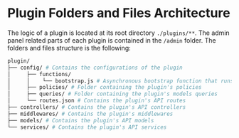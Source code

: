 # Plugin Folders and Files Architecture

The logic of a plugin is located at its root directory `./plugins/**`. The admin panel related parts of each plugin is contained in the `/admin` folder.
The folders and files structure is the following:

<!-- ```
/plugin
└─── admin // Contains the plugin's front-end
|     └─── src // Source code directory
|          └─── index.js // Entry point of the plugin
|          └─── pluginId.js // Name of the plugin
|          └─── lifecycles.js // File in which the plugin sets the hooks to be ran in another plugin.
|          |
|          └─── components // Contains the list of React components used by the plugin
|          └─── containers
|          |    └─── App // Container used by every others containers
|          |    └─── Initializer // This container is required, it is used to executed logic right after the plugin is mounted.
|          |    └─── HomePage
|          |         └─── action.js // List of Redux actions used by the current container
|          |         └─── constants.js // List of actions constants
|          |         └─── index.js // React component of the current container
|          |         └─── reducer.js // Redux reducer used by the current container
|          |         └─── sagas.js // List of sagas functions
|          |         └─── selectors.js // List of selectors
|          |         └─── styles.scss // Style of the current container
|          |
|          └─── translations // Contains the translations to make the plugin internationalized
|               └─── en.json
|               └─── index.js // File that exports all the plugin's translations.
|               └─── fr.json
└─── config // Contains the configurations of the plugin
|     └─── functions
|     |    └─── bootstrap.js // Asynchronous bootstrap function that runs before the app gets started
|     └─── policies // Folder containing the plugin's policies
|     └─── queries // Folder containing the plugin's models queries
|     └─── routes.json // Contains the plugin's API routes
└─── controllers // Contains the plugin's API controllers
└─── middlewares // Contains the plugin's middlewares
└─── models // Contains the plugin's API models
└─── services // Contains the plugin's API services
``` -->

```bash
plugin/
├── config/ # Contains the configurations of the plugin
│     ├── functions/
│     │    └── bootstrap.js # Asynchronous bootstrap function that runs before the app gets started
│     ├── policies/ # Folder containing the plugin's policies
│     ├── queries/ # Folder containing the plugin's models queries
│     └── routes.json # Contains the plugin's API routes
├── controllers/ # Contains the plugin's API controllers
├── middlewares/ # Contains the plugin's middlewares
├── models/ # Contains the plugin's API models
└── services/ # Contains the plugin's API services
```

